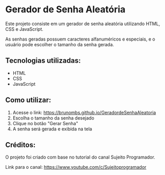 <h1>Gerador de Senha Aleatória</h1>
<p>Este projeto consiste em um gerador de senha aleatória utilizando HTML, CSS e JavaScript.</p>
<p>As senhas geradas possuem caracteres alfanuméricos e especiais, e o usuário pode escolher o tamanho da senha gerada.</p>
<h2>Tecnologias utilizadas:</h2>
<ul>
    <li>HTML</li>
    <li>CSS</li>
    <li>JavaScript</li>
</ul>
<h2>Como utilizar:</h2>
<ol>
    <li>Acesse o link: <a href="https://brunombs.github.io/GeradordeSenhaAleatoria">https://brunombs.github.io/GeradordeSenhaAleatoria</a></li>
    <li>Escolha o tamanho da senha desejado</li>
    <li>Clique no botão "Gerar Senha"</li>
    <li>A senha será gerada e exibida na tela</li>
</ol>
<h2>Créditos:</h2>
<p>O projeto foi criado com base no tutorial do canal Sujeito Programador.</p>
<p>Link para o canal: <a href="https://www.youtube.com/c/Sujeitoprogramador">https://www.youtube.com/c/Sujeitoprogramador</a></p>
